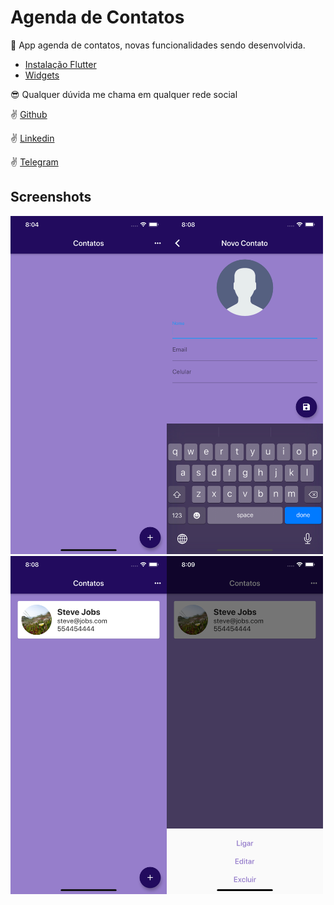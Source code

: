 # Agenda de Contatos

:iphone: App agenda de contatos, novas funcionalidades sendo desenvolvida.

- [Instalação Flutter](https://flutter.dev/docs/get-started)
- [Widgets](https://flutter.dev/docs/development/ui/widgets)

:sunglasses: Qualquer dúvida me chama em qualquer rede social

:v: [Github](https://github.com/DuhAlonso)

:v: [Linkedin](https://www.linkedin.com/in/eduardo-alonso-685509b7/)

:v: [Telegram](https://t.me/duhalonso)

## Screenshots

<img src="https://github.com/DuhAlonso/contact_book/blob/master/screenshots/home.png" width="250"><img src="https://github.com/DuhAlonso/contact_book/blob/master/screenshots/new_contact.png" width="250"><img src="https://github.com/DuhAlonso/contact_book/blob/master/screenshots/list_contacts.png" width="250"><img src="https://github.com/DuhAlonso/contact_book/blob/master/screenshots/actions.png" width="250"> 
